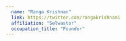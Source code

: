 ```yaml
---
  name: "Ranga Krishnan"
  link: https://twitter.com/rangakrishnan1
  affiliation: "Selwastor"
  occupation_title: "Founder"
---
```

